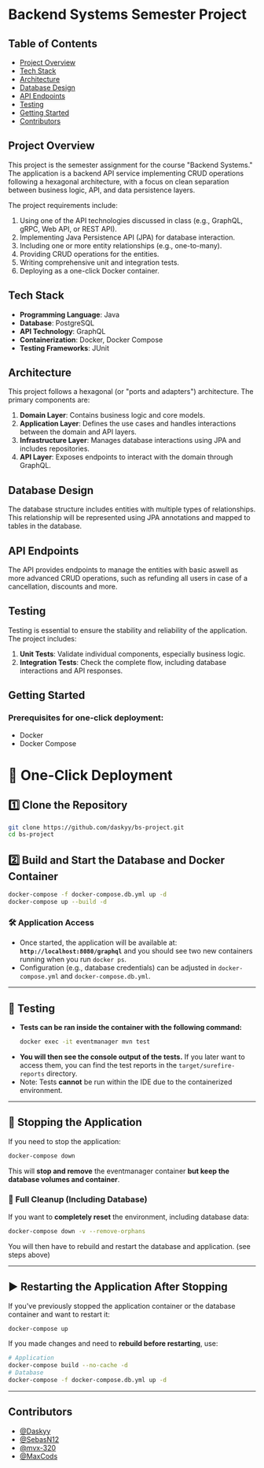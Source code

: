 # Backend Systems Semester Project

## Table of Contents
- [Project Overview](#project-overview)
- [Tech Stack](#tech-stack)
- [Architecture](#architecture)
- [Database Design](#database-design)
- [API Endpoints](#api-endpoints)
- [Testing](#testing)
- [Getting Started](#getting-started)
- [Contributors](#contributors)

## Project Overview
This project is the semester assignment for the course "Backend Systems." The application is a backend API service implementing CRUD operations following a hexagonal architecture, with a focus on clean separation between business logic, API, and data persistence layers.

The project requirements include:
1. Using one of the API technologies discussed in class (e.g., GraphQL, gRPC, Web API, or REST API).
2. Implementing Java Persistence API (JPA) for database interaction.
3. Including one or more entity relationships (e.g., one-to-many).
4. Providing CRUD operations for the entities.
5. Writing comprehensive unit and integration tests.
6. Deploying as a one-click Docker container.

## Tech Stack
- **Programming Language**: Java
- **Database**: PostgreSQL
- **API Technology**: GraphQL
- **Containerization**: Docker, Docker Compose
- **Testing Frameworks**: JUnit

## Architecture
This project follows a hexagonal (or "ports and adapters") architecture. The primary components are:
1. **Domain Layer**: Contains business logic and core models.
2. **Application Layer**: Defines the use cases and handles interactions between the domain and API layers.
3. **Infrastructure Layer**: Manages database interactions using JPA and includes repositories.
4. **API Layer**: Exposes endpoints to interact with the domain through GraphQL.

## Database Design
The database structure includes entities with multiple types of relationships.
This relationship will be represented using JPA annotations and mapped to tables in the database. 

## API Endpoints
The API provides endpoints to manage the entities with basic aswell as more advanced CRUD operations, such as refunding all users in case of a cancellation, discounts and more.

## Testing
Testing is essential to ensure the stability and reliability of the application. The project includes:
1. **Unit Tests**: Validate individual components, especially business logic.
2. **Integration Tests**: Check the complete flow, including database interactions and API responses.

## Getting Started
### Prerequisites for one-click deployment:
- Docker
- Docker Compose

# 🚀 One-Click Deployment

## 1️⃣ Clone the Repository
```bash
git clone https://github.com/daskyy/bs-project.git
cd bs-project
```

## 2️⃣ Build and Start the Database and Docker Container
```bash
docker-compose -f docker-compose.db.yml up -d
docker-compose up --build -d
```

### 🛠 Application Access
- Once started, the application will be available at:  
  **`http://localhost:8080/graphql`**
and you should see two new containers running when you run `docker ps`.
- Configuration (e.g., database credentials) can be adjusted in `docker-compose.yml` and `docker-compose.db.yml`.

---

## 🧪 Testing
- **Tests can be ran inside the container with the following command:** 
  ```bash
  docker exec -it eventmanager mvn test
  ```
- **You will then see the console output of the tests.** If you later want to access them, you can find the test reports in the `target/surefire-reports` directory.
- Note: Tests **cannot** be run within the IDE due to the containerized environment.
---

## 🔴 Stopping the Application
If you need to stop the application:

```bash
docker-compose down
```
This will **stop and remove** the eventmanager container **but keep the database volumes and container**.

### 🧹 Full Cleanup (Including Database)
If you want to **completely reset** the environment, including database data:

```bash
docker-compose down -v --remove-orphans
```
You will then have to rebuild and restart the database and application. (see steps above)

---

## ▶️ Restarting the Application After Stopping
If you've previously stopped the application container or the database container and want to restart it:

```bash
docker-compose up
```

If you made changes and need to **rebuild before restarting**, use:

```bash
# Application
docker-compose build --no-cache -d
# Database
docker-compose -f docker-compose.db.yml up -d
```
---

## Contributors
- [@Daskyy](https://github.com/Daskyy)
- [@SebasN12](https://github.com/SebasN12)
- [@mvx-320](https://github.com/mvx-320)
- [@MaxCods](https://github.com/MaxCods)

